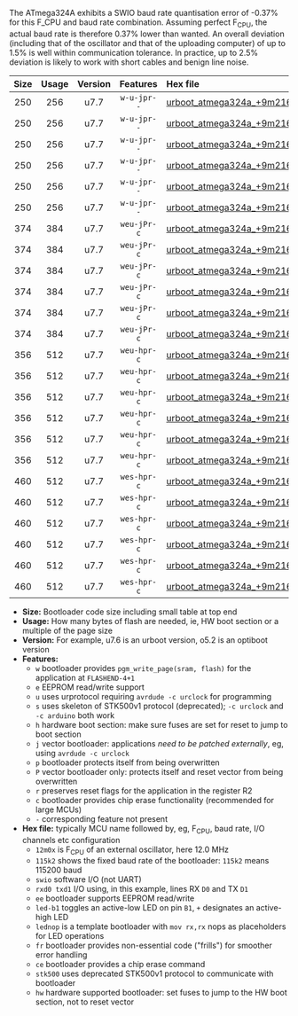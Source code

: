 The ATmega324A exhibits a SWIO baud rate quantisation error of -0.37% for this F_CPU and baud rate combination. Assuming perfect F<sub>CPU</sub>, the actual baud rate is therefore 0.37% lower than wanted. An overall deviation (including that of the oscillator and that of the uploading computer) of up to 1.5% is well within communication tolerance. In practice, up to 2.5% deviation is likely to work with short cables and benign line noise.

|Size|Usage|Version|Features|Hex file|
|:-:|:-:|:-:|:-:|:--|
|250|256|u7.7|`w-u-jpr--`|[urboot_atmega324a_+9m216x_+250k0_swio_rxd0_txd1_led+b0.hex](https://raw.githubusercontent.com/stefanrueger/urboot.hex/main/mcus/atmega324a/external_oscillator/fcpu_+9m216x/br_+250k0/urboot_atmega324a_+9m216x_+250k0_swio_rxd0_txd1_led+b0.hex)|
|250|256|u7.7|`w-u-jpr--`|[urboot_atmega324a_+9m216x_+250k0_swio_rxd0_txd1_led+b7.hex](https://raw.githubusercontent.com/stefanrueger/urboot.hex/main/mcus/atmega324a/external_oscillator/fcpu_+9m216x/br_+250k0/urboot_atmega324a_+9m216x_+250k0_swio_rxd0_txd1_led+b7.hex)|
|250|256|u7.7|`w-u-jpr--`|[urboot_atmega324a_+9m216x_+250k0_swio_rxd0_txd1_lednop.hex](https://raw.githubusercontent.com/stefanrueger/urboot.hex/main/mcus/atmega324a/external_oscillator/fcpu_+9m216x/br_+250k0/urboot_atmega324a_+9m216x_+250k0_swio_rxd0_txd1_lednop.hex)|
|250|256|u7.7|`w-u-jpr--`|[urboot_atmega324a_+9m216x_+250k0_swio_rxd2_txd3_led+b0.hex](https://raw.githubusercontent.com/stefanrueger/urboot.hex/main/mcus/atmega324a/external_oscillator/fcpu_+9m216x/br_+250k0/urboot_atmega324a_+9m216x_+250k0_swio_rxd2_txd3_led+b0.hex)|
|250|256|u7.7|`w-u-jpr--`|[urboot_atmega324a_+9m216x_+250k0_swio_rxd2_txd3_led+b7.hex](https://raw.githubusercontent.com/stefanrueger/urboot.hex/main/mcus/atmega324a/external_oscillator/fcpu_+9m216x/br_+250k0/urboot_atmega324a_+9m216x_+250k0_swio_rxd2_txd3_led+b7.hex)|
|250|256|u7.7|`w-u-jpr--`|[urboot_atmega324a_+9m216x_+250k0_swio_rxd2_txd3_lednop.hex](https://raw.githubusercontent.com/stefanrueger/urboot.hex/main/mcus/atmega324a/external_oscillator/fcpu_+9m216x/br_+250k0/urboot_atmega324a_+9m216x_+250k0_swio_rxd2_txd3_lednop.hex)|
|374|384|u7.7|`weu-jPr-c`|[urboot_atmega324a_+9m216x_+250k0_swio_rxd0_txd1_ee_led+b0_fr_ce.hex](https://raw.githubusercontent.com/stefanrueger/urboot.hex/main/mcus/atmega324a/external_oscillator/fcpu_+9m216x/br_+250k0/urboot_atmega324a_+9m216x_+250k0_swio_rxd0_txd1_ee_led+b0_fr_ce.hex)|
|374|384|u7.7|`weu-jPr-c`|[urboot_atmega324a_+9m216x_+250k0_swio_rxd0_txd1_ee_led+b7_fr_ce.hex](https://raw.githubusercontent.com/stefanrueger/urboot.hex/main/mcus/atmega324a/external_oscillator/fcpu_+9m216x/br_+250k0/urboot_atmega324a_+9m216x_+250k0_swio_rxd0_txd1_ee_led+b7_fr_ce.hex)|
|374|384|u7.7|`weu-jPr-c`|[urboot_atmega324a_+9m216x_+250k0_swio_rxd0_txd1_ee_lednop_fr_ce.hex](https://raw.githubusercontent.com/stefanrueger/urboot.hex/main/mcus/atmega324a/external_oscillator/fcpu_+9m216x/br_+250k0/urboot_atmega324a_+9m216x_+250k0_swio_rxd0_txd1_ee_lednop_fr_ce.hex)|
|374|384|u7.7|`weu-jPr-c`|[urboot_atmega324a_+9m216x_+250k0_swio_rxd2_txd3_ee_led+b0_fr_ce.hex](https://raw.githubusercontent.com/stefanrueger/urboot.hex/main/mcus/atmega324a/external_oscillator/fcpu_+9m216x/br_+250k0/urboot_atmega324a_+9m216x_+250k0_swio_rxd2_txd3_ee_led+b0_fr_ce.hex)|
|374|384|u7.7|`weu-jPr-c`|[urboot_atmega324a_+9m216x_+250k0_swio_rxd2_txd3_ee_led+b7_fr_ce.hex](https://raw.githubusercontent.com/stefanrueger/urboot.hex/main/mcus/atmega324a/external_oscillator/fcpu_+9m216x/br_+250k0/urboot_atmega324a_+9m216x_+250k0_swio_rxd2_txd3_ee_led+b7_fr_ce.hex)|
|374|384|u7.7|`weu-jPr-c`|[urboot_atmega324a_+9m216x_+250k0_swio_rxd2_txd3_ee_lednop_fr_ce.hex](https://raw.githubusercontent.com/stefanrueger/urboot.hex/main/mcus/atmega324a/external_oscillator/fcpu_+9m216x/br_+250k0/urboot_atmega324a_+9m216x_+250k0_swio_rxd2_txd3_ee_lednop_fr_ce.hex)|
|356|512|u7.7|`weu-hpr-c`|[urboot_atmega324a_+9m216x_+250k0_swio_rxd0_txd1_ee_led+b0_fr_ce_hw.hex](https://raw.githubusercontent.com/stefanrueger/urboot.hex/main/mcus/atmega324a/external_oscillator/fcpu_+9m216x/br_+250k0/urboot_atmega324a_+9m216x_+250k0_swio_rxd0_txd1_ee_led+b0_fr_ce_hw.hex)|
|356|512|u7.7|`weu-hpr-c`|[urboot_atmega324a_+9m216x_+250k0_swio_rxd0_txd1_ee_led+b7_fr_ce_hw.hex](https://raw.githubusercontent.com/stefanrueger/urboot.hex/main/mcus/atmega324a/external_oscillator/fcpu_+9m216x/br_+250k0/urboot_atmega324a_+9m216x_+250k0_swio_rxd0_txd1_ee_led+b7_fr_ce_hw.hex)|
|356|512|u7.7|`weu-hpr-c`|[urboot_atmega324a_+9m216x_+250k0_swio_rxd0_txd1_ee_lednop_fr_ce_hw.hex](https://raw.githubusercontent.com/stefanrueger/urboot.hex/main/mcus/atmega324a/external_oscillator/fcpu_+9m216x/br_+250k0/urboot_atmega324a_+9m216x_+250k0_swio_rxd0_txd1_ee_lednop_fr_ce_hw.hex)|
|356|512|u7.7|`weu-hpr-c`|[urboot_atmega324a_+9m216x_+250k0_swio_rxd2_txd3_ee_led+b0_fr_ce_hw.hex](https://raw.githubusercontent.com/stefanrueger/urboot.hex/main/mcus/atmega324a/external_oscillator/fcpu_+9m216x/br_+250k0/urboot_atmega324a_+9m216x_+250k0_swio_rxd2_txd3_ee_led+b0_fr_ce_hw.hex)|
|356|512|u7.7|`weu-hpr-c`|[urboot_atmega324a_+9m216x_+250k0_swio_rxd2_txd3_ee_led+b7_fr_ce_hw.hex](https://raw.githubusercontent.com/stefanrueger/urboot.hex/main/mcus/atmega324a/external_oscillator/fcpu_+9m216x/br_+250k0/urboot_atmega324a_+9m216x_+250k0_swio_rxd2_txd3_ee_led+b7_fr_ce_hw.hex)|
|356|512|u7.7|`weu-hpr-c`|[urboot_atmega324a_+9m216x_+250k0_swio_rxd2_txd3_ee_lednop_fr_ce_hw.hex](https://raw.githubusercontent.com/stefanrueger/urboot.hex/main/mcus/atmega324a/external_oscillator/fcpu_+9m216x/br_+250k0/urboot_atmega324a_+9m216x_+250k0_swio_rxd2_txd3_ee_lednop_fr_ce_hw.hex)|
|460|512|u7.7|`wes-hpr-c`|[urboot_atmega324a_+9m216x_+250k0_swio_rxd0_txd1_ee_led+b0_fr_ce_stk500_hw.hex](https://raw.githubusercontent.com/stefanrueger/urboot.hex/main/mcus/atmega324a/external_oscillator/fcpu_+9m216x/br_+250k0/urboot_atmega324a_+9m216x_+250k0_swio_rxd0_txd1_ee_led+b0_fr_ce_stk500_hw.hex)|
|460|512|u7.7|`wes-hpr-c`|[urboot_atmega324a_+9m216x_+250k0_swio_rxd0_txd1_ee_led+b7_fr_ce_stk500_hw.hex](https://raw.githubusercontent.com/stefanrueger/urboot.hex/main/mcus/atmega324a/external_oscillator/fcpu_+9m216x/br_+250k0/urboot_atmega324a_+9m216x_+250k0_swio_rxd0_txd1_ee_led+b7_fr_ce_stk500_hw.hex)|
|460|512|u7.7|`wes-hpr-c`|[urboot_atmega324a_+9m216x_+250k0_swio_rxd0_txd1_ee_lednop_fr_ce_stk500_hw.hex](https://raw.githubusercontent.com/stefanrueger/urboot.hex/main/mcus/atmega324a/external_oscillator/fcpu_+9m216x/br_+250k0/urboot_atmega324a_+9m216x_+250k0_swio_rxd0_txd1_ee_lednop_fr_ce_stk500_hw.hex)|
|460|512|u7.7|`wes-hpr-c`|[urboot_atmega324a_+9m216x_+250k0_swio_rxd2_txd3_ee_led+b0_fr_ce_stk500_hw.hex](https://raw.githubusercontent.com/stefanrueger/urboot.hex/main/mcus/atmega324a/external_oscillator/fcpu_+9m216x/br_+250k0/urboot_atmega324a_+9m216x_+250k0_swio_rxd2_txd3_ee_led+b0_fr_ce_stk500_hw.hex)|
|460|512|u7.7|`wes-hpr-c`|[urboot_atmega324a_+9m216x_+250k0_swio_rxd2_txd3_ee_led+b7_fr_ce_stk500_hw.hex](https://raw.githubusercontent.com/stefanrueger/urboot.hex/main/mcus/atmega324a/external_oscillator/fcpu_+9m216x/br_+250k0/urboot_atmega324a_+9m216x_+250k0_swio_rxd2_txd3_ee_led+b7_fr_ce_stk500_hw.hex)|
|460|512|u7.7|`wes-hpr-c`|[urboot_atmega324a_+9m216x_+250k0_swio_rxd2_txd3_ee_lednop_fr_ce_stk500_hw.hex](https://raw.githubusercontent.com/stefanrueger/urboot.hex/main/mcus/atmega324a/external_oscillator/fcpu_+9m216x/br_+250k0/urboot_atmega324a_+9m216x_+250k0_swio_rxd2_txd3_ee_lednop_fr_ce_stk500_hw.hex)|

- **Size:** Bootloader code size including small table at top end
- **Usage:** How many bytes of flash are needed, ie, HW boot section or a multiple of the page size
- **Version:** For example, u7.6 is an urboot version, o5.2 is an optiboot version
- **Features:**
  + `w` bootloader provides `pgm_write_page(sram, flash)` for the application at `FLASHEND-4+1`
  + `e` EEPROM read/write support
  + `u` uses urprotocol requiring `avrdude -c urclock` for programming
  + `s` uses skeleton of STK500v1 protocol (deprecated); `-c urclock` and `-c arduino` both work
  + `h` hardware boot section: make sure fuses are set for reset to jump to boot section
  + `j` vector bootloader: applications *need to be patched externally*, eg, using `avrdude -c urclock`
  + `p` bootloader protects itself from being overwritten
  + `P` vector bootloader only: protects itself and reset vector from being overwritten
  + `r` preserves reset flags for the application in the register R2
  + `c` bootloader provides chip erase functionality (recommended for large MCUs)
  + `-` corresponding feature not present
- **Hex file:** typically MCU name followed by, eg, F<sub>CPU</sub>, baud rate, I/O channels etc configuration
  + `12m0x` is F<sub>CPU</sub> of an external oscillator, here 12.0 MHz
  + `115k2` shows the fixed baud rate of the bootloader: `115k2` means 115200 baud
  + `swio` software I/O (not UART)
  + `rxd0 txd1` I/O using, in this example, lines RX `D0` and TX `D1`
  + `ee` bootloader supports EEPROM read/write
  + `led-b1` toggles an active-low LED on pin `B1`, `+` designates an active-high LED
  + `lednop` is a template bootloader with `mov rx,rx` nops as placeholders for LED operations
  + `fr` bootloader provides non-essential code ("frills") for smoother error handling
  + `ce` bootloader provides a chip erase command
  + `stk500` uses deprecated STK500v1 protocol to communicate with bootloader
  + `hw` hardware supported bootloader: set fuses to jump to the HW boot section, not to reset vector
